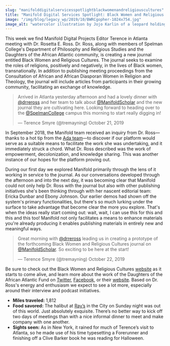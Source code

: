 ```yaml
---
slug: "manifolddigitalservicesspotlightblackwomenandreligiouscultures"
title: "Manifold Digital Services Spotlight: Black Women and Religious Cultures"
image: "/img/blog/legacy_wp/2019/10/BWRCgopher-1024x754.jpg"
image_alt: "watercolor illustration by Jojo Karlin of a leopard holding a Manifold-branded mug, talking to a gopher holding a coffee mug."
---
```


This week we find Manifold Digital Projects Editor Terence in Atlanta meeting with Dr. Rosetta E. Ross. Dr. Ross, along with members of Spelman College's Department of Philosophy and Religious Studies and the Daughters of the African Atlantic community, is creating a new journal entitled Black Women and Religious Cultures. The journal seeks to examine the roles of religions, positively and negatively, in the lives of Black women, transnationally. In addition to publishing meeting proceedings from the Consultation of African and African Diasporan Women in Religion and Theology, the journal will include articles from participants in their growing community, facilitating an exchange of knowledge.

<!--truncate-->

> Arrived in Atlanta yesterday afternoon and had a lovely dinner with [@drreross](https://twitter.com/drreross) and her team to talk about [@ManifoldScholar](https://twitter.com/ManifoldScholar) and the new journal they are cultivating here. Looking forward to heading over to the [@SpelmanCollege](https://twitter.com/SpelmanCollege) campus this morning to start really digging in!
>
> — Terence Smyre (@tremayning) October 21, 2019

In September 2018, the Manifold team received an inquiry from Dr. Ross—thanks to a hot tip from the [Ada team](http://blog.manifoldapp.org/2019/09/17/manifold-digital-services-spotlight-fembot-collective/)—to discover if our platform would serve as a suitable means to facilitate the work she was undertaking, and it immediately struck a chord. What Dr. Ross described was the work of empowerment, decolonization, and knowledge sharing. This was another instance of our hopes for the platform proving out.

During our first day we explored Manifold primarily through the lens of it working in service to the journal. As our conversations developed through the afternoon and into the next day, it was becoming clear that Manifold could not only help Dr. Ross with the journal but also with other publishing initiatives she's been thinking through with her nascent editorial team: Ericka Dunbar and Ebony Johnson. Our earlier demos had shown off the system's primary functionalities, but there's so much lurking under the surface to take advantage that become clear the more you explore. That's when the ideas really start coming out: wait, wait, I can use this for this and this and this too! Manifold not only facilitates a means to enhance materials you're already producing it enables publishing materials in entirely new and meaningful ways.

> Great morning with [@drreross](https://twitter.com/drreross?ref_src=twsrc%5Etfw) leading us in creating a prototype of the forthcoming Black Women and Religious Cultures journal on [@ManifoldScholar](https://twitter.com/ManifoldScholar?ref_src=twsrc%5Etfw). So exciting to be here at the start!
>
> — Terence Smyre (@tremayning) October 22, 2019

Be sure to check out the Black Women and Religious Cultures [website](https://www.blackwomenandreligiouscultures.com/) as it starts to come alive, and learn more about the work of the Daughters of the African Atlantic Fund on [Twitter](https://twitter.com/afatdaughters), [Facebook](https://www.facebook.com/afatdaughters/), or their [website](https://www.africanatlanticdaughters.com/). Based on Dr. Ross's energy and enthusiasm we expect to see a lot more, especially around their interview and podcast initiatives.

- **Miles traveled:** 1,812
- **Food savored:** The halibut at [Ray’s](https://www.raysrestaurants.com/) in the City on Sunday night was out of this world. Just absolutely exquisite. There’s no better way to kick off two days of meetings than with a nice informal dinner to meet and make company with one another.
- **Sights seen:** As in New York, it rained for much of Terence’s visit to Atlanta, so he made use of his time typesetting a Forerunner and finishing off a Clive Barker book he was reading for Halloween.